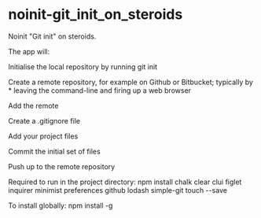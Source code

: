 # noinit-git_init_on_steroids

Noinit "Git init" on steroids.

The app will:

Initialise the local repository by running git init

Create a remote repository, for example on Github or Bitbucket; typically by * leaving the command-line and firing up a web browser

Add the remote

Create a .gitignore file

Add your project files

Commit the initial set of files

Push up to the remote repository


Required to run in the project directory: npm install chalk clear clui figlet inquirer minimist preferences github lodash simple-git touch --save

To install globally: npm install -g 
